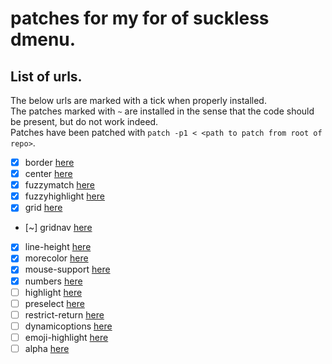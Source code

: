 # patches for my for of suckless dmenu.

## List of urls.

The below urls are marked with a tick when properly installed.  
The patches marked with `~` are installed in the sense that the code should be present, but do not work indeed.  
Patches have been patched with `patch -p1 < <path to patch from root of repo>`.

- [x]  border [here](http://tools.suckless.org/dmenu/patches/border/)
- [x]  center [here](http://tools.suckless.org/dmenu/patches/center/)
- [x]  fuzzymatch [here](http://tools.suckless.org/dmenu/patches/fuzzymatch/)
- [x]  fuzzyhighlight [here](http://tools.suckless.org/dmenu/patches/fuzzyhighlight/)
- [x]  grid [here](http://tools.suckless.org/dmenu/patches/grid/)
- [~]  gridnav [here](http://tools.suckless.org/dmenu/patches/gridnav/)
- [x]  line-height [here](http://tools.suckless.org/dmenu/patches/line-height/)
- [x]  morecolor [here](http://tools.suckless.org/dmenu/patches/morecolor/)
- [x]  mouse-support [here](http://tools.suckless.org/dmenu/patches/mouse-support/)
- [x]  numbers [here](http://tools.suckless.org/dmenu/patches/numbers/)
- [ ]  highlight [here](http://tools.suckless.org/dmenu/patches/highlight/)
- [ ]  preselect [here](http://tools.suckless.org/dmenu/patches/preselect/)
- [ ]  restrict-return [here](http://tools.suckless.org/dmenu/patches/restrict-return/)
- [ ]  dynamicoptions [here](http://tools.suckless.org/dmenu/patches/dynamicoptions/)
- [ ]  emoji-highlight [here](http://tools.suckless.org/dmenu/patches/emoji-highlight/)
- [ ]  alpha [here](http://tools.suckless.org/dmenu/patches/alpha/)
